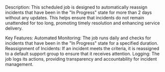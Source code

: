 Description: This scheduled job is designed to automatically reassign incidents that have been in the "In Progress" state for more than 2 days without any updates. 
This helps ensure that incidents do not remain unattended for too long, promoting timely resolution and enhancing service delivery.

Key Features:
Automated Monitoring: The job runs daily and checks for incidents that have been in the "In Progress" state for a specified duration.
Reassignment of Incidents: If an incident meets the criteria, it is reassigned to a default support group to ensure that it receives attention.
Logging: The job logs its actions, providing transparency and accountability for incident management.
